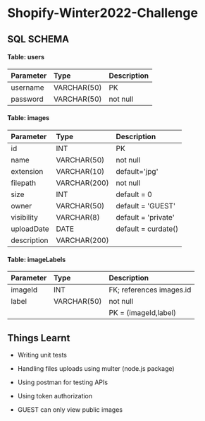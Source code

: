 # Shopify-Winter2022-Challenge
 
## SQL SCHEMA

#### Table: users

| Parameter | Type     | Description                |
| :-------- | :------- | :------------------------- |
| username | VARCHAR(50) | PK |
| password | VARCHAR(50) | not null |


#### Table: images

| Parameter | Type     | Description                |
| :-------- | :------- | :------------------------- |
| id | INT | PK |
| name | VARCHAR(50) | not null |
| extension | VARCHAR(10) | default='jpg' |
| filepath | VARCHAR(200) | not null |
| size | INT | default = 0 |
| owner | VARCHAR(50) | default = 'GUEST' |
| visibility | VARCHAR(8) | default = 'private' |
| uploadDate | DATE | default = curdate() |
| description | VARCHAR(200) |  |


#### Table: imageLabels

| Parameter | Type     | Description                |
| :-------- | :------- | :------------------------- |
| imageId | INT | FK; references images.id |
| label | VARCHAR(50) | not null |
| | | PK = (imageId,label) |



## Things Learnt

* Writing unit tests
* Handling files uploads using multer (node.js package)
* Using postman for testing APIs
* Using token authorization


* GUEST can only view public images